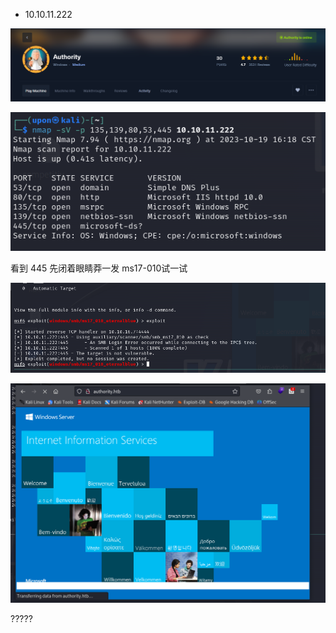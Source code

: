 * 10.10.11.222

![image-20231019160825777](./images/Authority/image-20231019160825777.png)

![image-20231019162035851](./images/Authority/image-20231019162035851.png)

看到 445 先闭着眼睛莽一发 ms17-010试一试

![image-20231019162335209](./images/Authority/image-20231019162335209.png)



![image-20231019162611423](./images/Authority/image-20231019162611423.png)

?????